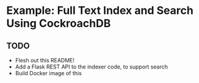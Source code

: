 # Example: Full Text Index and Search Using CockroachDB

## TODO
* Flesh out this README!
* Add a Flask REST API to the indexer code, to support search
* Build Docker image of this

